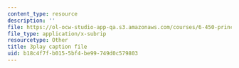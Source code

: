 ```yaml
---
content_type: resource
description: ''
file: https://ol-ocw-studio-app-qa.s3.amazonaws.com/courses/6-450-principles-of-digital-communications-i-fall-2006/b18c4f7fb0155bf4be99749d0c579803_skW0oXoAU0M.vtt
file_type: application/x-subrip
resourcetype: Other
title: 3play caption file
uid: b18c4f7f-b015-5bf4-be99-749d0c579803
---
```

